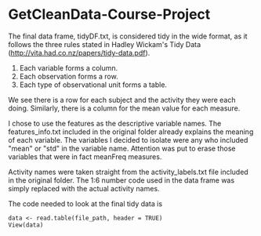 # GetCleanData-Course-Project

The final data frame, tidyDF.txt, is considered tidy in the wide format, as it follows the three rules stated in Hadley Wickam's Tidy Data (http://vita.had.co.nz/papers/tidy-data.pdf).

1. Each variable forms a column.
2. Each observation forms a row.
3. Each type of observational unit forms a table.

We see there is a row for each subject and the activity they were each doing. Similarly, there is a column for the mean value for each measure.

I chose to use the features as the descriptive variable names. The features_info.txt included in the original folder already explains the meaning of each variable. The variables I decided to isolate were any who included "mean" or "std" in the variable name. Attention was put to erase those variables that were in fact meanFreq measures.

Activity names were taken straight from the activity_labels.txt file included in the original folder. The 1:6 number code used in the data frame was simply replaced with the actual activity names.

The code needed to look at the final tidy data is

    data <- read.table(file_path, header = TRUE)
    View(data)
